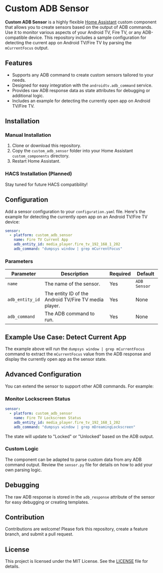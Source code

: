 # Custom ADB Sensor

**Custom ADB Sensor** is a highly flexible [Home Assistant](https://www.home-assistant.io/) custom component that allows you to create sensors based on the output of ADB commands. Use it to monitor various aspects of your Android TV, Fire TV, or any ADB-compatible device. This repository includes a sample configuration for detecting the current app on Android TV/Fire TV by parsing the `mCurrentFocus` output.

## Features

- Supports any ADB command to create custom sensors tailored to your needs.
- Designed for easy integration with the `androidtv.adb_command` service.
- Provides raw ADB response data as state attributes for debugging or additional logic.
- Includes an example for detecting the currently open app on Android TV/Fire TV.

## Installation

### Manual Installation

1. Clone or download this repository.
2. Copy the `custom_adb_sensor` folder into your Home Assistant `custom_components` directory.
3. Restart Home Assistant.

### HACS Installation (Planned)

Stay tuned for future HACS compatibility!

## Configuration

Add a sensor configuration to your `configuration.yaml` file. Here's the example for detecting the currently open app on an Android TV/Fire TV device:

```yaml
sensor:
  - platform: custom_adb_sensor
    name: Fire TV Current App
    adb_entity_id: media_player.fire_tv_192_168_1_202
    adb_command: "dumpsys window | grep mCurrentFocus"
```

### Parameters

| Parameter       | Description                                                                 | Required | Default       |
|-----------------|-----------------------------------------------------------------------------|----------|---------------|
| `name`          | The name of the sensor.                                                    | Yes      | `ADB Sensor`  |
| `adb_entity_id` | The entity ID of the Android TV/Fire TV media player.                      | Yes      | None          |
| `adb_command`   | The ADB command to run.                                                    | Yes      | None          |

## Example Use Case: Detect Current App

The example above will run the `dumpsys window | grep mCurrentFocus` command to extract the `mCurrentFocus` value from the ADB response and display the currently open app as the sensor state.

## Advanced Configuration

You can extend the sensor to support other ADB commands. For example:

### Monitor Lockscreen Status
```yaml
sensor:
  - platform: custom_adb_sensor
    name: Fire TV Lockscreen Status
    adb_entity_id: media_player.fire_tv_192_168_1_202
    adb_command: "dumpsys window | grep mDreamingLockscreen"
```

The state will update to "Locked" or "Unlocked" based on the ADB output.

### Custom Logic
The component can be adapted to parse custom data from any ADB command output. Review the `sensor.py` file for details on how to add your own parsing logic.

## Debugging

The raw ADB response is stored in the `adb_response` attribute of the sensor for easy debugging or creating templates.

## Contribution

Contributions are welcome! Please fork this repository, create a feature branch, and submit a pull request.

## License

This project is licensed under the MIT License. See the [LICENSE](LICENSE) file for details.
